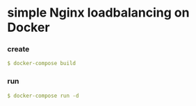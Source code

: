 # simple Nginx loadbalancing on Docker 

### create

```yml
$ docker-compose build
```
### run
```yml
$ docker-compose run -d
```
